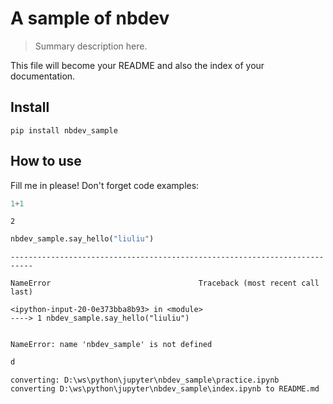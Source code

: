 # A sample of nbdev
> Summary description here.


This file will become your README and also the index of your documentation.

## Install

`pip install nbdev_sample`

## How to use

Fill me in please! Don't forget code examples:

```python
1+1
```




    2



```python
nbdev_sample.say_hello("liuliu")
```


    ---------------------------------------------------------------------------

    NameError                                 Traceback (most recent call last)

    <ipython-input-20-0e373bba8b93> in <module>
    ----> 1 nbdev_sample.say_hello("liuliu")
    

    NameError: name 'nbdev_sample' is not defined


```python
d
```

    converting: D:\ws\python\jupyter\nbdev_sample\practice.ipynb
    converting D:\ws\python\jupyter\nbdev_sample\index.ipynb to README.md
    
